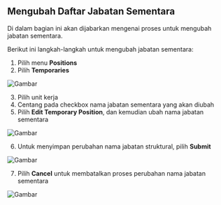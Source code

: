 ## **Mengubah Daftar Jabatan Sementara**

Di dalam bagian ini akan dijabarkan mengenai proses untuk mengubah jabatan sementara. 

Berikut ini langkah-langkah untuk mengubah jabatan sementara:

1. Pilih menu **Positions**
2. Pilih **Temporaries**

![Gambar](_screenshot/.png/?sanitize=true)

3. Pilih unit kerja
4. Centang pada checkbox nama jabatan sementara yang akan diubah
5. Pilih **Edit Temporary Position**, dan kemudian ubah nama jabatan sementara

![Gambar](_screenshot/.png/?sanitize=true)

6. Untuk menyimpan perubahan nama jabatan struktural, pilih **Submit**

![Gambar](_screenshot/.png/?sanitize=true)

7. Pilih **Cancel** untuk membatalkan proses perubahan nama jabatan sementara

![Gambar](_screenshot/.png/?sanitize=true)